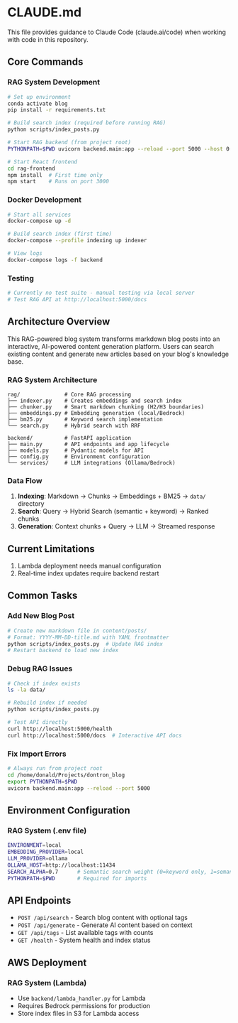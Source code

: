 # CLAUDE.md

This file provides guidance to Claude Code (claude.ai/code) when working with code in this repository.

## Core Commands

### RAG System Development

```bash
# Set up environment
conda activate blog
pip install -r requirements.txt

# Build search index (required before running RAG)
python scripts/index_posts.py

# Start RAG backend (from project root)
PYTHONPATH=$PWD uvicorn backend.main:app --reload --port 5000 --host 0.0.0.0

# Start React frontend
cd rag-frontend
npm install  # First time only
npm start    # Runs on port 3000
```

### Docker Development

```bash
# Start all services
docker-compose up -d

# Build search index (first time)
docker-compose --profile indexing up indexer

# View logs
docker-compose logs -f backend
```

### Testing
```bash
# Currently no test suite - manual testing via local server
# Test RAG API at http://localhost:5000/docs
```

## Architecture Overview

This RAG-powered blog system transforms markdown blog posts into an interactive, AI-powered content generation platform. Users can search existing content and generate new articles based on your blog's knowledge base.

### RAG System Architecture
```
rag/              # Core RAG processing
├── indexer.py    # Creates embeddings and search index
├── chunker.py    # Smart markdown chunking (H2/H3 boundaries)
├── embeddings.py # Embedding generation (local/Bedrock)
├── bm25.py       # Keyword search implementation
└── search.py     # Hybrid search with RRF

backend/          # FastAPI application
├── main.py       # API endpoints and app lifecycle
├── models.py     # Pydantic models for API
├── config.py     # Environment configuration
└── services/     # LLM integrations (Ollama/Bedrock)
```

### Data Flow
1. **Indexing**: Markdown → Chunks → Embeddings + BM25 → `data/` directory
2. **Search**: Query → Hybrid Search (semantic + keyword) → Ranked chunks
3. **Generation**: Context chunks + Query → LLM → Streamed response

## Current Limitations

1. Lambda deployment needs manual configuration
2. Real-time index updates require backend restart

## Common Tasks

### Add New Blog Post
```bash
# Create new markdown file in content/posts/
# Format: YYYY-MM-DD-title.md with YAML frontmatter
python scripts/index_posts.py  # Update RAG index
# Restart backend to load new index
```

### Debug RAG Issues
```bash
# Check if index exists
ls -la data/

# Rebuild index if needed
python scripts/index_posts.py

# Test API directly
curl http://localhost:5000/health
curl http://localhost:5000/docs  # Interactive API docs
```

### Fix Import Errors
```bash
# Always run from project root
cd /home/donald/Projects/dontron_blog
export PYTHONPATH=$PWD
uvicorn backend.main:app --reload --port 5000
```

## Environment Configuration

### RAG System (.env file)
```bash
ENVIRONMENT=local
EMBEDDING_PROVIDER=local
LLM_PROVIDER=ollama
OLLAMA_HOST=http://localhost:11434
SEARCH_ALPHA=0.7      # Semantic search weight (0=keyword only, 1=semantic only)
PYTHONPATH=$PWD       # Required for imports
```

## API Endpoints

- `POST /api/search` - Search blog content with optional tags
- `POST /api/generate` - Generate AI content based on context
- `GET /api/tags` - List available tags with counts
- `GET /health` - System health and index status

## AWS Deployment

### RAG System (Lambda)
- Use `backend/lambda_handler.py` for Lambda
- Requires Bedrock permissions for production
- Store index files in S3 for Lambda access